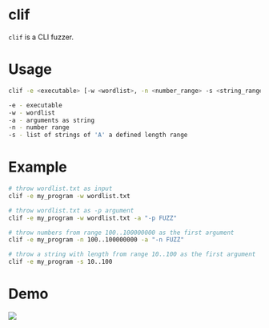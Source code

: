 # clif
`clif` is a CLI fuzzer. 

# Usage
```bash
clif -e <executable> [-w <wordlist>, -n <number_range> -s <string_range>] -a "args_with_marks"

-e - executable
-w - wordlist
-a - arguments as string
-n - number range
-s - list of strings of 'A' a defined length range
```

# Example
```bash
# throw wordlist.txt as input
clif -e my_program -w wordlist.txt 

# throw wordlist.txt as -p argument
clif -e my_program -w wordlist.txt -a "-p FUZZ" 

# throw numbers from range 100..100000000 as the first argument
clif -e my_program -n 100..100000000 -a "-n FUZZ" 

# throw a string with length from range 10..100 as the first argument
clif -e my_program -s 10..100 
```

# Demo
![](https://andy.codes/assets/img/clif/clif_demo.gif)
